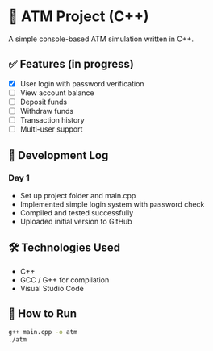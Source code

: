 # 🏧 ATM Project (C++)

A simple console-based ATM simulation written in C++.

## ✅ Features (in progress)
- [x] User login with password verification
- [ ] View account balance
- [ ] Deposit funds
- [ ] Withdraw funds
- [ ] Transaction history
- [ ] Multi-user support

## 📅 Development Log

### Day 1
- Set up project folder and main.cpp
- Implemented simple login system with password check
- Compiled and tested successfully
- Uploaded initial version to GitHub

## 🛠️ Technologies Used
- C++
- GCC / G++ for compilation
- Visual Studio Code

## 🔧 How to Run
```bash
g++ main.cpp -o atm
./atm